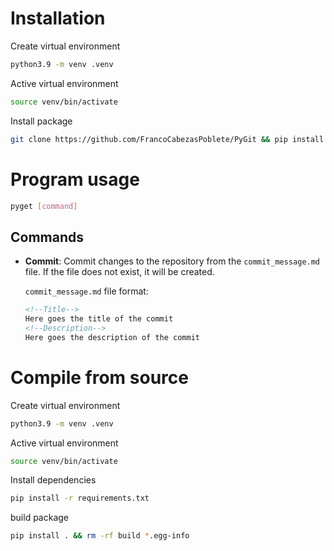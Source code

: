 # Installation
Create virtual environment
```bash
python3.9 -m venv .venv
```

Active virtual environment
```bash
source venv/bin/activate
```

Install package
```bash
git clone https://github.com/FrancoCabezasPoblete/PyGit && pip install ./PyGit && rm -rf PyGit
```

# Program usage
```bash
pyget [command]
```

## Commands
- **Commit**: Commit changes to the repository from the `commit_message.md` file. If the file does not exist, it will be created.

    `commit_message.md` file format:
    ```markdown
    <!--Title-->
    Here goes the title of the commit
    <!--Description-->
    Here goes the description of the commit
    ```


# Compile from source
Create virtual environment
```bash
python3.9 -m venv .venv
```

Active virtual environment
```bash
source venv/bin/activate
```

Install dependencies
```bash
pip install -r requirements.txt
```

build package
```bash
pip install . && rm -rf build *.egg-info
```

